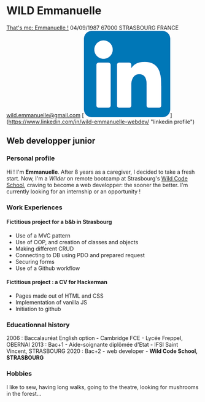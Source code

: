 # WILD Emmanuelle

[That's me: Emmanuelle !](/wild-emmanuelle.jpg "Wild Emmanuelle")
04/09/1987
67000 STRASBOURG FRANCE
wild.emmanuelle@gmail.com
[![linkedin](/linkedin.png)]
(https://www.linkedin.com/in/wild-emmanuelle-webdev/ "linkedin profile")


## Web developper junior


### Personal profile
Hi ! I'm **Emmanuelle**. After 8 years as a caregiver, I decided to take a fresh start. Now, I'm a _Wilder_ on remote bootcamp at Strasbourg's [Wild Code School](https://www.wildcodeschool.com/fr-FR/campus/strasbourg "Strasbourg Wild Code School HomePage"), craving to become a web developper: the sooner the better.
I'm currently looking for an internship or an opportunity !

### Work Experiences
#### Fictitious project for a b&b in Strasbourg
* Use of a MVC pattern
* Use of OOP, and creation of classes and objects
* Making different CRUD
* Connecting to DB using PDO and prepared request
* Securing forms
* Use of a Github workflow

#### Fictitious project : a CV for Hackerman
* Pages made out of HTML and CSS
* Implementation of vanilla JS 
* Initiation to github


### Educationnal history
2006 : Baccalauréat English option - Cambridge FCE - Lycée Freppel, OBERNAI
2013 : Bac+1 - Aide-soignante diplômée d'Etat - IFSI Saint Vincent, STRASBOURG
2020 : Bac+2 - web developer - **Wild Code School, STRASBOURG**


### Hobbies
I like to sew, having long walks, going to the theatre, looking for mushrooms in the forest...